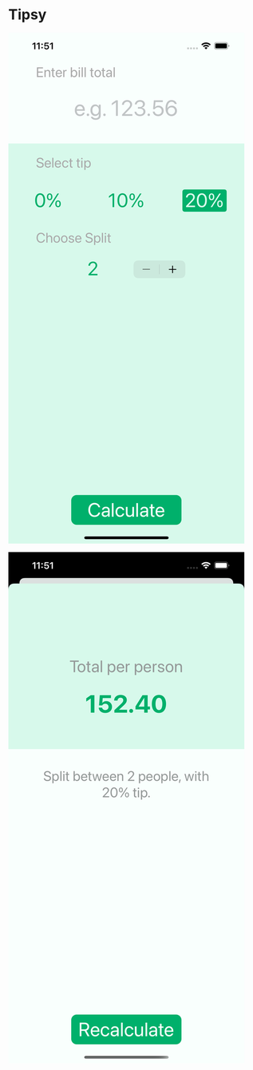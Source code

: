 # Tipsy

![Screenshot-one](Documentation/Tipsy_1.png)

![Screenshot-two](Documentation/Tipsy_2.png)
